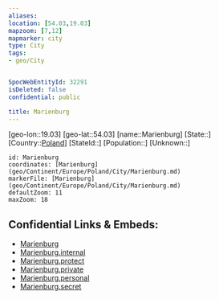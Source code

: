 ```yaml
---
aliases: 
location: [54.03,19.03]
mapzoom: [7,12] 
mapmarker: city 
type: City
tags:
- geo/City


SpocWebEntityId: 32291
isDeleted: false
confidential: public

title: Marienburg
---
```

[geo-lon::19.03]
[geo-lat::54.03]
[name::Marienburg]
[State::]
[Country::[Poland](geo/Continent/Europe/Poland.md)]
[StateId::]
[Population::]
[Unknown::]


```leaflet
id: Marienburg
coordinates: [Marienburg](geo/Continent/Europe/Poland/City/Marienburg.md)
markerFile: [Marienburg](geo/Continent/Europe/Poland/City/Marienburg.md)
defaultZoom: 11 
maxZoom: 18
```


## Confidential Links & Embeds: 
- [Marienburg](../../../../../../_public/geo/Continent/Europe/Poland/City/Marienburg.md) 
- [Marienburg.internal](../../../../../../_internal/geo/Continent/Europe/Poland/City/Marienburg.internal.md) 
- [Marienburg.protect](../../../../../../_protect/geo/Continent/Europe/Poland/City/Marienburg.protect.md) 
- [Marienburg.private](../../../../../../_private/geo/Continent/Europe/Poland/City/Marienburg.private.md) 
- [Marienburg.personal](../../../../../../_personal/geo/Continent/Europe/Poland/City/Marienburg.personal.md) 
- [Marienburg.secret](../../../../../../_secret/geo/Continent/Europe/Poland/City/Marienburg.secret.md) 
